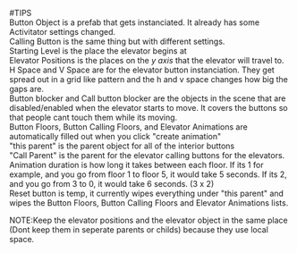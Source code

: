 #TIPS      
Button Object is a prefab that gets instanciated. It already has some Activitator settings changed.   
Calling Button is the same thing but with different settings.   
Starting Level is the place the elevator begins at  
Elevator Positions is the places on the *y axis* that the elevator will travel to.   
H Space and V Space are for the elevator button instanciation. They get spread out in a grid like pattern and the h and v space changes how big the gaps are.  
Button blocker and Call button blocker are the objects in the scene that are disabled/enabled when the elevator starts to move. It covers the buttons so that people cant touch them while its moving.  
Button Floors, Button Calling Floors, and Elevator Animations are automatically filled out when you click "create animation"  
"this parent" is the parent object for all of the interior buttons  
"Call Parent" is the parent for the elevator calling buttons for the elevators.   
Animation duration is how long it takes between each floor. If its 1 for example, and you go from floor 1 to floor 5, it would take 5 seconds. If its 2, and you go from 3 to 0, it would take 6 seconds. (3 x 2)  
Reset button is temp, it currently wipes everything under "this parent" and wipes the Button Floors, Button Calling Floors and Elevator Animations lists.  


NOTE:Keep the elevator positions and the elevator object in the same place (Dont keep them in seperate parents or childs) because they use local space.  
